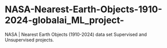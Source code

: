 # NASA-Nearest-Earth-Objects-1910-2024-globalai_ML_project-
NASA | Nearest Earth Objects (1910-2024) data set Supervised and Unsupervised projects.
